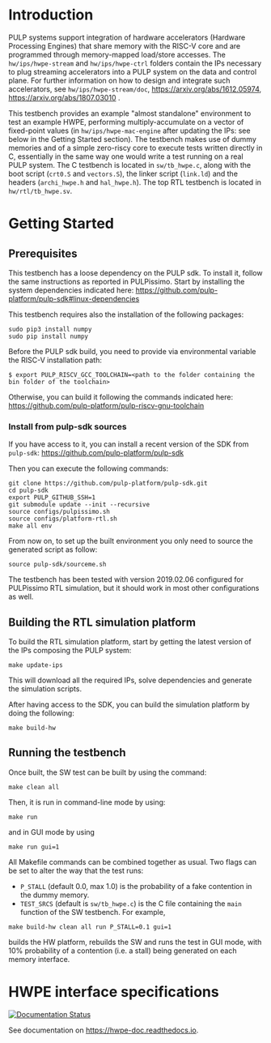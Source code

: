 # Introduction

PULP systems support integration of hardware accelerators (Hardware
Processing Engines) that share memory with the RISC-V core and are programmed
through memory-mapped load/store accesses.
The `hw/ips/hwpe-stream` and `hw/ips/hwpe-ctrl` folders contain the IPs
necessary to plug streaming accelerators into a PULP system on the data and
control plane.
For further information on how to design and integrate such accelerators,
see `hw/ips/hwpe-stream/doc`, https://arxiv.org/abs/1612.05974,
https://arxiv.org/abs/1807.03010 .

This testbench provides an example "almost standalone" environment to test
an example HWPE, performing multiply-accumulate on a
vector of fixed-point values (in `hw/ips/hwpe-mac-engine` after
updating the IPs: see below in the Getting Started section).
The testbench makes use of dummy memories and of a simple zero-riscy core
to execute tests written directly in C, essentially in the same way
one would write a test running on a real PULP system.
The C testbench is located in `sw/tb_hwpe.c`, along with the boot script
(`crt0.S` and `vectors.S`), the linker script (`link.ld`) and the headers
(`archi_hwpe.h` and `hal_hwpe.h`).
The top RTL testbench is located in `hw/rtl/tb_hwpe.sv`.

# Getting Started

## Prerequisites
This testbench has a loose dependency on the PULP sdk. To install it,
follow the same instructions as reported in PULPissimo.
Start by installing the system dependencies indicated here:
https://github.com/pulp-platform/pulp-sdk#linux-dependencies

This testbench requires also the installation of the following packages:
```
sudo pip3 install numpy
sudo pip install numpy
```

Before the PULP sdk build, you need to provide via environmental variable the RISC-V installation path:
```
$ export PULP_RISCV_GCC_TOOLCHAIN=<path to the folder containing the bin folder of the toolchain>
```

Otherwise, you can build it following the commands indicated here:
https://github.com/pulp-platform/pulp-riscv-gnu-toolchain

### Install from pulp-sdk sources
If you have access to it, you can install a recent version of the SDK
from `pulp-sdk`:
https://github.com/pulp-platform/pulp-sdk

Then you can execute the following commands:
```
git clone https://github.com/pulp-platform/pulp-sdk.git
cd pulp-sdk
export PULP_GITHUB_SSH=1
git submodule update --init --recursive
source configs/pulpissimo.sh
source configs/platform-rtl.sh
make all env
```
From now on, to set up the built environment you only need to source the generated script as follow:
```
source pulp-sdk/sourceme.sh
```

The testbench has been tested with version 2019.02.06 configured for
PULPissimo RTL simulation, but it should work in most other configurations
as well.

## Building the RTL simulation platform
To build the RTL simulation platform, start by getting the latest version of the
IPs composing the PULP system:
```
make update-ips
```
This will download all the required IPs, solve dependencies and generate the
simulation scripts. 

After having access to the SDK, you can build the simulation platform by doing
the following:
```
make build-hw
```

## Running the testbench
Once built, the SW test can be built by using the command:
```
make clean all
```
Then, it is run in command-line mode by using:
```
make run
```
and in GUI mode by using
```
make run gui=1
```

All Makefile commands can be combined together as usual.
Two flags can be set to alter the way that the test runs:
 - `P_STALL` (default 0.0, max 1.0) is the probability of a fake contention
   in the dummy memory.
 - `TEST_SRCS` (default is `sw/tb_hwpe.c`) is the C file containing the
   `main` function of the SW testbench.
For example,
```
make build-hw clean all run P_STALL=0.1 gui=1
```
builds the HW platform, rebuilds the SW and runs the test in GUI mode,
with 10% probability of a contention (i.e. a stall) being generated
on each memory interface.

# HWPE interface specifications
[![Documentation Status](https://readthedocs.org/projects/hwpe-doc/badge/?version=latest)](https://hwpe-doc.readthedocs.io/en/latest/?badge=latest)

See documentation on https://hwpe-doc.readthedocs.io.
